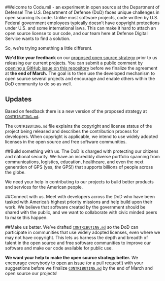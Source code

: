 #Welcome to Code.mil - an experiment in open source at the Department of Defense!
The U.S. Department of Defense (DoD) faces unique challenges in open sourcing its code. Unlike most software projects, code written by U.S. Federal government employees typically doesn’t have copyright protections under U.S. and some international laws. This can make it hard to attach an open source license to our code, and our team here at Defense Digital Service wants to find a solution.

So, we’re trying something a little different.

**We'd like your feedback** on our [proposed open source strategy](/Proposal/CONTRIBUTING.md) prior to us releasing our current projects. You can submit a public comment by [opening a GitHub issue on this repository](https://github.com/deptofdefense/code.mil/issues/new) before we finalize the agreement at **the end of March.** The goal is to then use the developed mechanism to open source several projects and encourage and enable others within the DoD community to do so as well.

## Updates
Based on feedback there is a new version of the proposed strategy at [`CONTRIBUTING.md`](/Proposal/CONTRIBUTING.md).

The `CONTRIBUTING.md` file explains the copyright and license status of the project being released and describes the contribution process for developers. When copyright is applicable, we intend to use widely adopted licenses in the open source and free software communities.

##Build something with us.
The DoD is charged with protecting our citizens and national security. We have an incredibly diverse portfolio spanning from communications, logistics, education, healthcare, and even the next generation of GPS (yes, *the* GPS!) that supports billions of people across the globe.

We need your help in contributing to our projects to build better products and services for the American people.

##Connect with us.
Meet with developers across the DoD who have been tasked with America’s highest priority missions and help build upon their work. We believe that software created by the government should be shared with the public, and we want to collaborate with civic minded peers to make this happen.

##Make us better.
We’ve drafted [`CONTRIBUTING.md`](/Proposal/CONTRIBUTING.md) so the DoD can participate in communities that use widely adopted licenses, even where we may not have copyright. This lets us harness the depth and breadth of talent in the open source and free software communities to improve our software and make our code available for public use.

**We want your help to make the open source strategy better.** We encourage everybody to [open an issue](https://github.com/deptofdefense/code.mil/issues/new) (or a pull request!) with your suggestions before we finalize [`CONTRIBUTING.md`](/Proposal/CONTRIBUTING.md) by the end of March and open source our projects!
